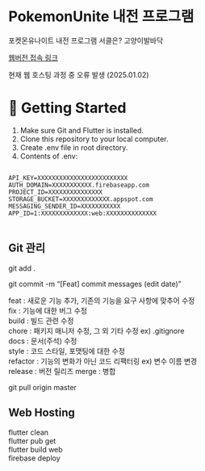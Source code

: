 # PokemonUnite 내전 프로그램

포켓몬유나이트 내전 프로그램
서클은? 고양이발바닥

[웹버전 접속 링크](https://pokemonunite-e97fa.web.app)

현재 웹 호스팅 과정 중 오류 발생 (2025.01.02)

# 🧰 Getting Started
1. Make sure Git and Flutter is installed.
2. Clone this repository to your local computer.
3. Create .env file in root directory.
4. Contents of .env:
<pre>
<code>
API_KEY=XXXXXXXXXXXXXXXXXXXXXXXXX
AUTH_DOMAIN=XXXXXXXXXXX.firebaseapp.com
PROJECT_ID=XXXXXXXXXXXXXXX
STORAGE_BUCKET=XXXXXXXXXXXXX.appspot.com
MESSAGING_SENDER_ID=XXXXXXXXXXX
APP_ID=1:XXXXXXXXXXXXX:web:XXXXXXXXXXXXXX
</code>
</pre>

## Git 관리

git add .

git commit -m “[Feat] commit messages (edit date)”

feat : 새로운 기능 추가, 기존의 기능을 요구 사항에 맞추어 수정  
fix : 기능에 대한 버그 수정  
build : 빌드 관련 수정  
chore : 패키지 매니저 수정, 그 외 기타 수정 ex) .gitignore  
docs : 문서(주석) 수정  
style : 코드 스타일, 포맷팅에 대한 수정  
refactor : 기능의 변화가 아닌 코드 리팩터링 ex) 변수 이름 변경  
release : 버전 릴리즈
merge : 병합

git pull origin master

## Web Hosting

flutter clean  
flutter pub get  
flutter build web  
firebase deploy  